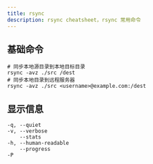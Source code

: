 ```yaml
---
title: rsync
description: rsync cheatsheet，rsync 常用命令
---
```


## 基础命令
```shell
# 同步本地源目录到本地目标目录
rsync -avz ./src /dest
# 同步本地目录到远程服务器
rsync -avz ./src <username>@example.com:/dest
```

## 显示信息
```shell
-q, --quiet
-v, --verbose
    --stats
-h, --human-readable
    --progress
-P
```